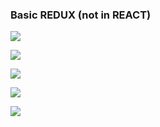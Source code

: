 ### Basic REDUX (not in REACT)

![](https://github.com/lekhrajdinkar/ReactJS16/blob/master/proj-1/NOTES/asset/1.png)

![](https://github.com/lekhrajdinkar/ReactJS16/blob/master/proj-1/NOTES/asset/1.png)

![](https://github.com/lekhrajdinkar/ReactJS16/blob/master/proj-1/NOTES/asset/3.png)

![](https://github.com/lekhrajdinkar/ReactJS16/blob/master/proj-1/NOTES/asset/4.png)

![](https://github.com/lekhrajdinkar/ReactJS16/blob/master/proj-1/NOTES/asset/5.png)